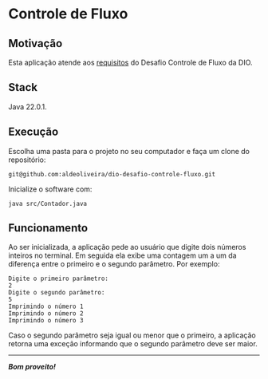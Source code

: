 # Controle de Fluxo

## Motivação

Esta aplicação atende aos [requisitos](https://github.com/digitalinnovationone/trilha-java-basico/tree/main/desafios/controle-fluxo) do Desafio Controle de Fluxo da DIO.

## Stack

Java 22.0.1.

## Execução

Escolha uma pasta para o projeto no seu computador e faça um clone do repositório:

```git@github.com:aldeoliveira/dio-desafio-controle-fluxo.git```

Inicialize o software com:

```java src/Contador.java```

## Funcionamento

Ao ser inicializada, a aplicação pede ao usuário que digite dois números inteiros no terminal. Em seguida ela exibe uma contagem um a um da diferença entre o primeiro e o segundo parâmetro. Por exemplo:

```
Digite o primeiro parâmetro:
2
Digite o segundo parâmetro:
5
Imprimindo o número 1
Imprimindo o número 2
Imprimindo o número 3
```

Caso o segundo parâmetro seja igual ou menor que o primeiro, a aplicação retorna uma exceção informando que o segundo parâmetro deve ser maior.

<hr>

__*Bom proveito!*__
